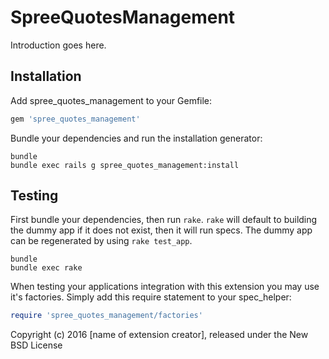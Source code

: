 SpreeQuotesManagement
=====================

Introduction goes here.

Installation
------------

Add spree_quotes_management to your Gemfile:

```ruby
gem 'spree_quotes_management'
```

Bundle your dependencies and run the installation generator:

```shell
bundle
bundle exec rails g spree_quotes_management:install
```

Testing
-------

First bundle your dependencies, then run `rake`. `rake` will default to building the dummy app if it does not exist, then it will run specs. The dummy app can be regenerated by using `rake test_app`.

```shell
bundle
bundle exec rake
```

When testing your applications integration with this extension you may use it's factories.
Simply add this require statement to your spec_helper:

```ruby
require 'spree_quotes_management/factories'
```

Copyright (c) 2016 [name of extension creator], released under the New BSD License
